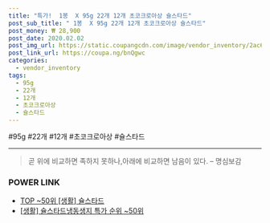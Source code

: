 ```yaml
--- 
title: "특가!  1봉  X 95g 22개 12개 초코크로아상 슐스타드" 
post_sub_title: " 1봉  X 95g 22개 12개 초코크로아상 슐스타드" 
post_money: ₩ 28,900 
post_date: 2020.02.02 
post_img_url: https://static.coupangcdn.com/image/vendor_inventory/2ac6/9faea560501399a2afc52e222154a05b635d69d1f8d0ad3e54d273d27a21.jpg 
post_link_url: https://coupa.ng/bnQgwc 
categories: 
  - vendor_inventory 
tags: 
  - 95g 
  - 22개 
  - 12개 
  - 초코크로아상 
  - 슐스타드 
--- 
```

  #95g #22개 #12개 #초코크로아상 #슐스타드 
<hr> 

> 곧 위에 비교하면 족하지 못하나,아래에 비교하면 남음이 있다. – 명심보감 


### POWER LINK

* <a href="https://blog.naver.com/an0733/221793095840" target="_blank"> TOP ~50위 [생활] 슐스타드</a>
* <a href="https://blog.naver.com/sakai111/221793018549" target="_blank"> [생활] 슐스타드냉동생지 특가 순위 ~50위</a>
